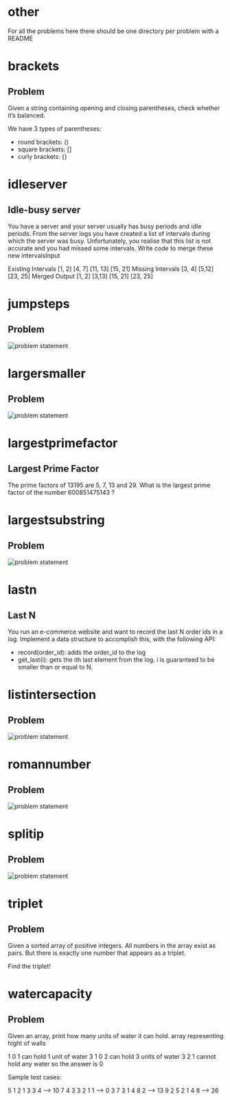 # other
For all the problems here there should be one directory per problem with a README

# brackets
Problem
-------

Given a string containing  opening and closing parentheses, check whether it’s balanced.

We have 3 types of parentheses: 
- round brackets: ()
- square brackets: []
- curly brackets: {}

# idleserver
Idle-busy server
-----------------

You have a server and your server usually has busy periods and idle periods. From the server logs you have created a list of intervals during which the server was busy.
Unfortunately, you realise that this list is not accurate and you had missed some intervals. Write code to merge these new intervalsInput

Existing Intervals [1, 2] [4, 7]  [11, 13] [15, 21]
Missing Intervals [3, 4]  [5,12] [23, 25]
Merged Output [1, 2] [3,13] [15, 21] [23, 25]

# jumpsteps
## Problem
![problem statement](./problem.jpg "Jump Steps")

# largersmaller
## Problem
![problem statement](./problem.jpg "larger smaller")

# largestprimefactor
Largest Prime Factor
-------------------

The prime factors of 13195 are 5, 7, 13 and 29.
What is the largest prime factor of the number 600851475143 ?

# largestsubstring
## Problem
![problem statement](./problem.jpg "Largest Substring")

# lastn
Last N
-------

You run an e-commerce website and want to record the last N order ids in a log. Implement a data structure to accomplish this, with the following API:

  * record(order_id): adds the order_id to the log
  * get_last(i): gets the ith last element from the log. i is guaranteed to be smaller than or equal to N.

# listintersection
## Problem
![problem statement](./problem.jpg "linked list intersection")

# romannumber
## Problem
![problem statement](./problem.jpg "Jump Steps")

# splitip
## Problem
![problem statement](./problem.jpg "split ip")

# triplet
## Problem

Given a sorted array of positive integers.
All numbers in the array exist as pairs.
But there is exactly one number that appears as a triplet.

Find the triplet!


# watercapacity
## Problem

Given an array, print how many units of water it can hold. array representing hight of walls

1 0 1 can hold 1 unit of water
3 1 0 2 can hold 3 units of water
3 2 1 cannot hold any water so the answer is 0



Sample test cases:

5 1 2 1 3 3 4 --> 10
7 4 3 3 2 1 1 --> 0
3 7 3 1 4 8 2 --> 13
9 2 5 2 1 4 8 --> 26


